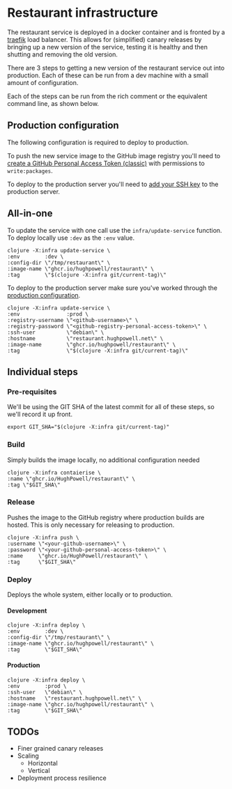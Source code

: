 # Restaurant infrastructure

The restaurant service is deployed in a docker container and is fronted by
a [traefik](https://doc.traefik.io/traefik/) load balancer. This allows for
(simplified) canary releases by bringing up a new version of the service,
testing it is healthy and then shutting and removing the old version.

There are 3 steps to getting a new version of the restaurant service out into
production. Each of these can be run from a dev machine with a small amount of
configuration.

Each of the steps can be run from the rich comment or the equivalent command
line, as shown below.

## Production configuration

The following configuration is required to deploy to production.

To push the new service image to the GitHub image registry you'll need to
[create a GitHub Personal Access Token (classic)](https://docs.github.com/en/authentication/keeping-your-account-and-data-secure/managing-your-personal-access-tokens#personal-access-tokens-classic)
with permissions to `write:packages`.

To deploy to the production server you'll need to
[add your SSH key](https://linuxhandbook.com/add-ssh-public-key-to-server/) to
the production server.

## All-in-one

To update the service with one call use the `infra/update-service` function.
To deploy locally use `:dev` as the `:env` value.

```shell
clojure -X:infra update-service \
:env        :dev \
:config-dir \"/tmp/restaurant\" \
:image-name \"ghcr.io/hughpowell/restaurant\" \
:tag        \"$(clojure -X:infra git/current-tag)\"
```

To deploy to the production server make sure you've worked through the
[production configuration](#production-configuration).

```shell
clojure -X:infra update-service \
:env               :prod \
:registry-username \"<github-username>\" \
:registry-password \"<github-registry-personal-access-token>\" \
:ssh-user          \"debian\" \
:hostname          \"restaurant.hughpowell.net\" \
:image-name        \"ghcr.io/hughpowell/restaurant\" \
:tag               \"$(clojure -X:infra git/current-tag)\"
```

## Individual steps

### Pre-requisites

We'll be using the GIT SHA of the latest commit for all of these steps, so we'll
record it up front.

```shell
export GIT_SHA="$(clojure -X:infra git/current-tag)"
```

### Build

Simply builds the image locally, no additional configuration needed

```shell
clojure -X:infra contaierise \
:name \"ghcr.io/HughPowell/restaurant\" \
:tag \"$GIT_SHA\"
```

### Release

Pushes the image to the GitHub registry where production builds are hosted. This
is only necessary for releasing to production.

```shell
clojure -X:infra push \
:username \"<your-github-username>\" \
:password \"<your-github-personal-access-token>\" \
:name     \"ghcr.io/HughPowell/restaurant\" \
:tag      \"$GIT_SHA\"
```

### Deploy

Deploys the whole system, either locally or to production. 

#### Development

```shell
clojure -X:infra deploy \
:env        :dev \
:config-dir \"/tmp/restaurant\" \
:image-name \"ghcr.io/hughpowell/restaurant\" \
:tag        \"$GIT_SHA\"
```

#### Production

```shell
clojure -X:infra deploy \
:env        :prod \
:ssh-user   \"debian\" \
:hostname   \"restaurant.hughpowell.net\" \
:image-name \"ghcr.io/hughpowell/restaurant\" \
:tag        \"$GIT_SHA\"
```

## TODOs
* Finer grained canary releases
* Scaling
    * Horizontal
    * Vertical
* Deployment process resilience
